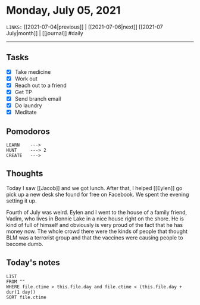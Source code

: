 # Monday, July 05, 2021
`LINKS:` [[2021-07-04|previous]] | [[2021-07-06|next]]  [[2021-07 July|month]] |  [[journal]] 
#daily

---
## Tasks
- [x]  Take medicine
- [x]  Work out
- [x]  Reach out to a friend
- [x] Get TP
- [x] Send branch email
- [x] Do laundry
- [x] Meditate 

## Pomodoros
```
LEARN    ---> 
HUNT     ---> 2
CREATE   ---> 
```

## Thoughts
Today I saw [[Jacob]] and we got lunch. After that, I helped [[Eylen]] go pick up a new desk she found for free on Facebook. We spent the evening setting it up. 

Fourth of July was weird. Eylen and I went to the house of a family friend, Vadim, who lives in Bonnie Lake in a nice house right on the shore. He is kind of full of himself and obviously is very proud of the fact that he has money now. The whole crowd there were the kinds of people that thought BLM was a terrorist group and that the vaccines were causing people to become dumb. 

## Today's notes
```dataview
LIST 
FROM ""
WHERE file.ctime > this.file.day and file.ctime < (this.file.day + dur(1 day))
SORT file.ctime
```

